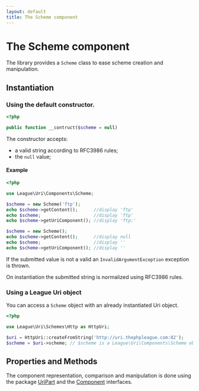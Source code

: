 ```yaml
---
layout: default
title: The Scheme component
---
```


# The Scheme component

The library provides a `Scheme` class to ease scheme creation and manipulation.

## Instantiation

### Using the default constructor.

~~~php
<?php

public function __contruct($scheme = null)
~~~

The constructor accepts:

- a valid string according to RFC3986 rules;
- the `null` value;

#### Example

~~~php
<?php

use League\Uri\Components\Scheme;

$scheme = new Scheme('ftp');
echo $scheme->getContent();      //display 'ftp'
echo $scheme;                    //display 'ftp'
echo $scheme->getUriComponent(); //display 'ftp:'

$scheme = new Scheme();
echo $scheme->getContent();      //display null
echo $scheme;                    //display ''
echo $scheme->getUriComponent(); //display ''
~~~

<p class="message-warning">If the submitted value is not a valid an <code>InvalidArgumentException</code> exception is thrown.</p>

<p class="message-info">On instantiation the submitted string is normalized using RFC3986 rules.</p>

### Using a League Uri object

You can access a `Scheme` object with an already instantiated Uri object.

~~~php
<?php

use League\Uri\Schemes\Http as HttpUri;

$uri = HttpUri::createFromString('http://uri.thephpleague.com:82');
$scheme = $uri->scheme; // $scheme is a League\Uri\Components\Scheme object;
~~~

## Properties and Methods

The component representation, comparison and manipulation is done using the package [UriPart](/4.0/components/overview/#uri-part-interface) and the [Component](/4.0/components/overview/#uri-component-interface) interfaces.